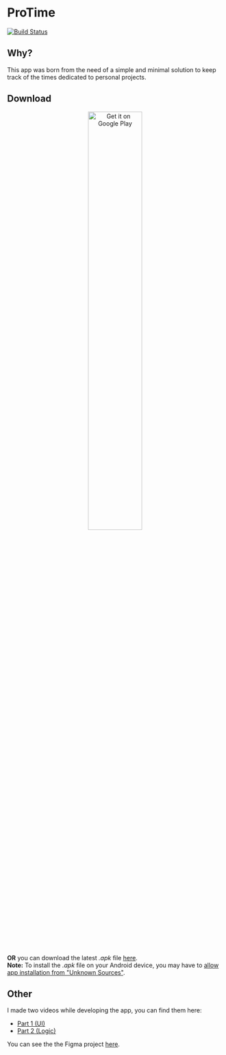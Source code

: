 # ProTime

[![Build Status](https://travis-ci.com/GiorgioBertolotti/ProTime.svg?branch=master)](https://travis-ci.com/GiorgioBertolotti/ProTime)

## Why?

This app was born from the need of a simple and minimal solution to keep track of the times dedicated to personal projects.

## Download

<center><a href='https://play.google.com/store/apps/details?id=com.zem.protime.pro_time&pcampaignid=MKT-Other-global-all-co-prtnr-py-PartBadge-Mar2515-1'><img alt='Get it on Google Play' src='https://play.google.com/intl/en/badges/images/generic/en_badge_web_generic.png' width='50%'/></a></center>

**OR** you can download the latest *.apk* file [here](https://github.com/GiorgioBertolotti/ProTime/releases).  
**Note:** To install the *.apk* file on your Android device, you may have to [allow app installation from "Unknown Sources"](https://www.applivery.com/docs/troubleshooting/android-unknown-sources).

## Other

I made two videos while developing the app, you can find them here:
- [Part 1 (UI)](https://www.youtube.com/watch?v=ojH1lBEf5Zw&t=129s)
- [Part 2 (Logic)](https://www.youtube.com/watch?v=-Le0aDALDT8)

You can see the the Figma project [here](https://www.figma.com/file/VgnQ3jgQrJnlNsElcz3RRW/ProTime).